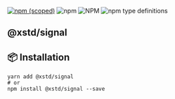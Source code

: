 [![npm (scoped)](https://img.shields.io/npm/v/@xstd/signal.svg)](https://www.npmjs.com/package/@xstd/signal)
![npm](https://img.shields.io/npm/dm/@xstd/signal.svg)
![NPM](https://img.shields.io/npm/l/@xstd/signal.svg)
![npm type definitions](https://img.shields.io/npm/types/@xstd/signal.svg)

## @xstd/signal


## 📦 Installation

```shell
yarn add @xstd/signal
# or
npm install @xstd/signal --save
```

